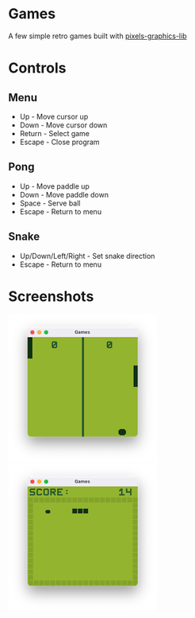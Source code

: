 # Games

A few simple retro games built with [pixels-graphics-lib](https://github.com/emmabritton/rust-graphics-lib)

# Controls

## Menu

- Up - Move cursor up
- Down - Move cursor down
- Return - Select game
- Escape - Close program

## Pong

- Up - Move paddle up
- Down - Move paddle down
- Space - Serve ball
- Escape - Return to menu

## Snake

- Up/Down/Left/Right - Set snake direction
- Escape - Return to menu

# Screenshots

![pong](/.github/screenshots/pong.png)
![snake](/.github/screenshots/snake.png)


